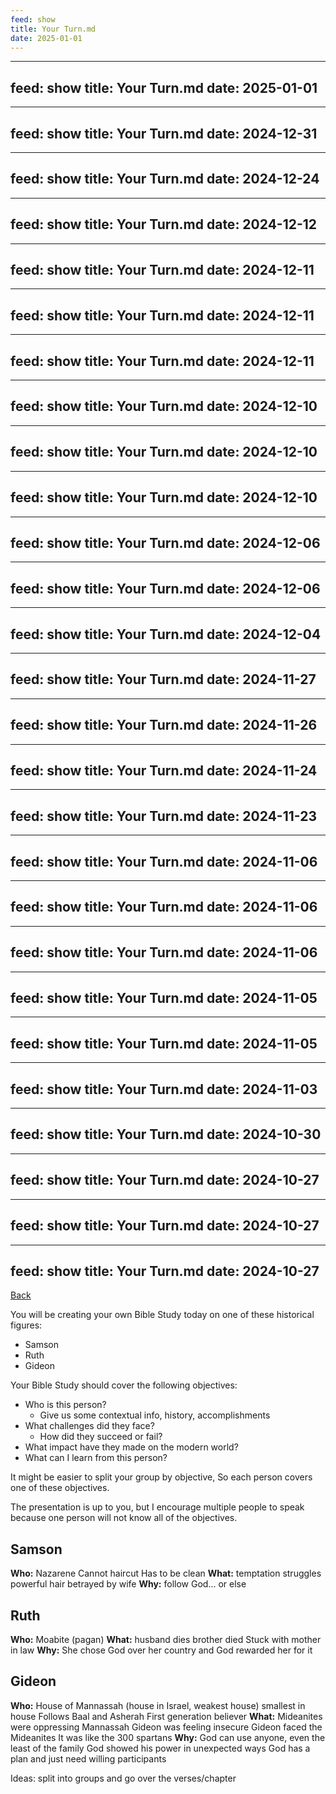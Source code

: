 ```yaml
---
feed: show
title: Your Turn.md
date: 2025-01-01
---
```

---
feed: show
title: Your Turn.md
date: 2025-01-01
---
---
feed: show
title: Your Turn.md
date: 2024-12-31
---
---
feed: show
title: Your Turn.md
date: 2024-12-24
---
---
feed: show
title: Your Turn.md
date: 2024-12-12
---
---
feed: show
title: Your Turn.md
date: 2024-12-11
---
---
feed: show
title: Your Turn.md
date: 2024-12-11
---
---
feed: show
title: Your Turn.md
date: 2024-12-11
---
---
feed: show
title: Your Turn.md
date: 2024-12-10
---
---
feed: show
title: Your Turn.md
date: 2024-12-10
---
---
feed: show
title: Your Turn.md
date: 2024-12-10
---
---
feed: show
title: Your Turn.md
date: 2024-12-06
---
---
feed: show
title: Your Turn.md
date: 2024-12-06
---
---
feed: show
title: Your Turn.md
date: 2024-12-04
---
---
feed: show
title: Your Turn.md
date: 2024-11-27
---
---
feed: show
title: Your Turn.md
date: 2024-11-26
---
---
feed: show
title: Your Turn.md
date: 2024-11-24
---
---
feed: show
title: Your Turn.md
date: 2024-11-23
---
---
feed: show
title: Your Turn.md
date: 2024-11-06
---
---
feed: show
title: Your Turn.md
date: 2024-11-06
---
---
feed: show
title: Your Turn.md
date: 2024-11-06
---
---
feed: show
title: Your Turn.md
date: 2024-11-05
---
---
feed: show
title: Your Turn.md
date: 2024-11-05
---
---
feed: show
title: Your Turn.md
date: 2024-11-03
---
---
feed: show
title: Your Turn.md
date: 2024-10-30
---
---
feed: show
title: Your Turn.md
date: 2024-10-27
---
---
feed: show
title: Your Turn.md
date: 2024-10-27
---
---
feed: show
title: Your Turn.md
date: 2024-10-27
---
[Back](./index.md)

You will be creating your own Bible Study today on one of these historical figures:

- Samson
- Ruth
- Gideon

Your Bible Study should cover the following objectives:

- Who is this person?
  - Give us some contextual info, history, accomplishments
- What challenges did they face?
  - How did they succeed or fail?
- What impact have they made on the modern world?
- What can I learn from this person?

It might be easier to split your group by objective,
So each person covers one of these objectives.

The presentation is up to you, but I encourage multiple people to speak because one person will not know all of the objectives.

## Samson

**Who:**
Nazarene
Cannot haircut
Has to be clean
**What:**
temptation struggles
powerful hair
betrayed by wife
**Why:**
follow God... or else

## Ruth

**Who:**
Moabite (pagan)
**What:**
husband dies
brother died
Stuck with mother in law
**Why:**
She chose God over her country and God rewarded her for it

## Gideon

**Who:**
House of Mannassah (house in Israel, weakest house)
smallest in house
Follows Baal and Asherah
First generation believer
**What:**
Mideanites were oppressing Mannassah
Gideon was feeling insecure
Gideon faced the Mideanites
It was like the 300 spartans
**Why:**
God can use anyone, even the least of the family
God showed his power in unexpected ways
God has a plan and just need willing participants

Ideas:
split into groups and go over the verses/chapter
